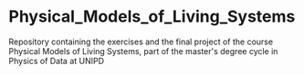 # Physical_Models_of_Living_Systems
Repository containing the exercises and the final project of the course Physical Models of Living Systems, part of the master's degree cycle in Physics of Data at UNIPD
